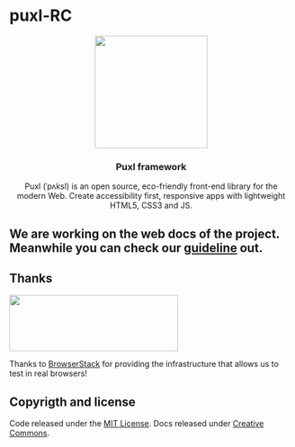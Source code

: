 # puxl-RC
<p align="center">
  <a href="https://puxl.io/">
    <img src="http://puxl.io/wp-content/uploads/2018/08/PUXL-logo.png" alt="" width=200 height=200>
  </a>

  <h3 align="center">Puxl framework</h3>

  <p align="center">
   Puxl (ˈpʌksl) is an open source, eco-friendly front-end library for the modern Web. Create accessibility first, responsive apps with lightweight HTML5, CSS3 and JS. 
  
  
  ## We are working on the web docs of the project. Meanwhile you can check our [guideline](https://github.com/puxl/puxl-RC/edit/master/guideline/README.md) out. 
  
  
  ## Thanks
  <p align="left">
  <a href="https://browserstack.com">
    <img src="https://camo.githubusercontent.com/60f9eba6b13f38bad02ef92c3665696845dbe501/68747470733a2f2f6c6976652e62726f77736572737461636b2e636f6d2f696d616765732f6f70656e736f757263652f62726f77736572737461636b2d6c6f676f2e737667" alt="" width=300 height=100>
  </a>
  
  Thanks to [BrowserStack](https://www.browserstack.com/) for providing the infrastructure that allows us to test in real browsers!
  
  
  ## Copyrigth and license
  
 Code released under the [MIT License](https://github.com/puxl/puxl-RC/blob/master/LICENSE). Docs released under [Creative Commons](https://creativecommons.org/licenses/by-sa/4.0/).
